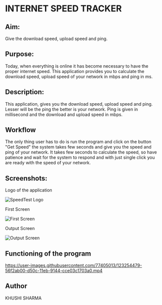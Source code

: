 # INTERNET SPEED TRACKER

## Aim:
Give the download speed, upload speed and ping.

## Purpose:
Today, when everything is online it has become necessary to have the proper internet speed. This application provides you to calculate the download speed, upload speed of your network in mbps and ping in ms.

## Description:
This application, gives you the download speed, upload speed and ping. Lesser will be the ping the better is your network. Ping is given in millisecond and the download and upload speed in mbps.

## Workflow
The only thing user has to do is run the program and click on the button "Get Speed" the system takes few seconds and give you the speed and ping of your network. It takes few seconds to calculate the speed, so have patience and wait for the system to respond and with just single click you are ready with the speed of your network.

## Screenshots:
Logo of the application

![SpeedTest Logo](https://user-images.githubusercontent.com/77405013/123254337-2a3e9380-d50c-11eb-87b1-ea20437d9a60.gif)

First Screen

![First Screen](https://user-images.githubusercontent.com/77405013/123254291-1a26b400-d50c-11eb-8d5e-a78e6ec3508d.png)

Output Screen

![Output Screen](https://user-images.githubusercontent.com/77405013/123254445-4b06e900-d50c-11eb-9673-746bf40cfda0.png)

## Functioning of the program

https://user-images.githubusercontent.com/77405013/123254479-56f2ab00-d50c-11eb-9144-cce03c1703a0.mp4

## Author
KHUSHI SHARMA
